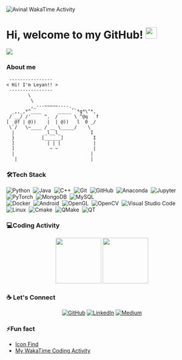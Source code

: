   <div align="center">
  <div style="display: flex;">
  </div>
  </div> 
<!--   <img align="left" src="https://raw.githubusercontent.com/scraly/gophers/main/jurassic-park.png" width="330px" heigth="206px" /> -->

<img
  src="https://github.com/Leyan529/<repository-name>/blob/main/images/stat.svg"
  alt="Avinal WakaTime Activity"
/>

# Hi, welcome to my GitHub! <img width="30" src="https://emojis.slackmojis.com/emojis/images/1593555389/9579/blob_excited.gif?1593555389" alt="party blob" />
  ![](https://visitor-badge.glitch.me/badge?page_id=Leyan529)


### About me 

```
 ----------------
< Hi! I'm Leyan!! >
 ----------------
        \
         \
         ,_---~~~~~----._
  _,,_,*^____      _____``*g*\"*,
 / __/ /'     ^.  /      \ ^@q   f
[  @f | @))    |  | @))   l  0 _/
 \`/   \~____ / __ \_____/    \
  |           _l__l_           I
  }          [______]           I
  ]            | | |            |
  ]             ~ ~             |
  |                            |
   |                           |
```

### 🛠️Tech Stack
   ![Python](https://img.shields.io/badge/-Python-05122A?style=flat&logo=Python)&nbsp;
   ![Java](https://img.shields.io/badge/-Java-05122A?style=flat&logo=Java&logoColor=FFA518)&nbsp;
   ![C++](https://img.shields.io/badge/-C++-05122A?style=flat&logo=C++&logoColor=FFA518)&nbsp;
   ![Git](https://img.shields.io/badge/-Git-05122A?style=flat&logo=git)&nbsp;
   ![GitHub](https://img.shields.io/badge/-GitHub-05122A?style=flat&logo=github)&nbsp;
   ![Anaconda](https://img.shields.io/badge/-Anaconda-05122A?style=flat&logo=Anaconda)&nbsp;
   ![Jupyter](https://img.shields.io/badge/-Jupyter-05122A?style=flat&logo=Jupyter)&nbsp;
   ![PyTorch](https://img.shields.io/badge/-PyTorch-05122A?style=flat&logo=PyTorch)&nbsp;
   ![MongoDB](https://img.shields.io/badge/-MongoDB-05122A?style=flat&logo=MongoDB)&nbsp;
   ![MySQL](https://img.shields.io/badge/-MySQL-05122A?style=flat&logo=MySQL)&nbsp;   
   ![Docker](https://img.shields.io/badge/-Docker-05122A?style=flat&logo=Docker)&nbsp; 
   ![Android](https://img.shields.io/badge/-Android-05122A?style=flat&logo=Android)&nbsp;
   ![OpenGL](https://img.shields.io/badge/-OpenGL-05122A?style=flat&logo=OpenGL)&nbsp;
   ![OpenCV](https://img.shields.io/badge/-OpenCV-05122A?style=flat&logo=OpenCV)&nbsp;
   ![Visual Studio Code](https://img.shields.io/badge/-Visual%20Studio%20Code-05122A?style=flat&logo=visual-studio-code&logoColor=007ACC)&nbsp;
   ![Linux](https://img.shields.io/badge/-Linux-05122A?style=flat&logo=Linux)&nbsp;
   ![Cmake](https://img.shields.io/badge/-Cmake-05122A?style=flat&logo=Cmake)&nbsp;
   ![QMake](https://img.shields.io/badge/-QMake-05122A?style=flat&logo=QMake)&nbsp;
   ![QT](https://img.shields.io/badge/-QT-05122A?style=flat&logo=QT)&nbsp;

   
### 💻Coding Activity
  <div align="center">
  <img height="120px" src="https://github-readme-stats.vercel.app/api/top-langs/?username=Leyan529&hide_title=true&layout=compact&show_icons=true&title_color=ffffff&icon_color=34abeb&count_private=true&&line_height=21&text_color=daf7dc&bg_color=002b36" />
  <img height="120px" src="https://github-readme-stats.vercel.app/api?username=Leyan529&hide_title=true&show_icons=true&hide=prs,issues,contribs&title_color=ffffff&icon_color=34abeb&text_color=daf7dc&bg_color=002b36" />
  </div>     

### :coffee: Let's Connect 
<p align="center">
	<a href="https://github.com/Leyan529"><img src="https://img.icons8.com/bubbles/50/000000/github.png" alt="GitHub"/></a>
	<a href="https://www.linkedin.com/in/leyan-ding-xuan-chen-zhan-30a420132/"><img src="https://img.icons8.com/bubbles/50/000000/linkedin.png" alt="LinkedIn"/></a>
	<a href="https://medium.com/@afly.bsky"><img src="https://user-images.githubusercontent.com/24097516/208464410-259d1280-71b4-40e5-938d-6b6448eefa47.png" alt="Medium"></a>
</p>


<!--
**Leyan529/Leyan529** is a ✨ _special_ ✨ repository because its `README.md` (this file) appears on your GitHub profile.

Here are some ideas to get you started:

- 🔭 I’m currently working on ...
- 🌱 I’m currently learning ...
- 👯 I’m looking to collaborate on ...
- 🤔 I’m looking for help with ...
- 💬 Ask me about ...
- 📫 How to reach me: ...
- 😄 Pronouns: ...
- ⚡ Fun fact: ...
-->

### ⚡Fun fact
* [Icon Find](https://icons8.com/icon/set/medium/ios)
* [My WakaTime Coding Activity](https://github.com/avinal/Profile-Readme-WakaTime)
